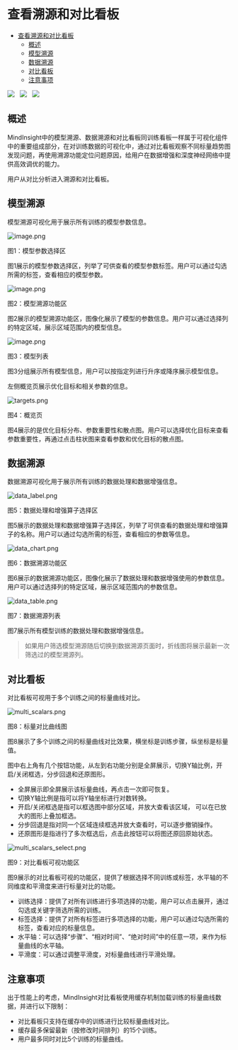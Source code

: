 # 查看溯源和对比看板

<!-- TOC -->

- [查看溯源和对比看板](#查看溯源和对比看板)
    - [概述](#概述)
    - [模型溯源](#模型溯源)
    - [数据溯源](#数据溯源)
    - [对比看板](#对比看板)
    - [注意事项](#注意事项)

<!-- /TOC -->

<a href="https://obs.dualstack.cn-north-4.myhuaweicloud.com/mindspore-website/notebook/r1.5/notebook/mindspore_lineage_and_scalars_comparison.ipynb"><img src="https://gitee.com/mindspore/docs/raw/r1.5/resource/_static/logo_notebook.png"></a>&nbsp;&nbsp;
<a href="https://obs.dualstack.cn-north-4.myhuaweicloud.com/mindspore-website/notebook/r1.5/notebook/mindspore_lineage_and_scalars_comparison.py"><img src="https://gitee.com/mindspore/docs/raw/r1.5/resource/_static/logo_download_code.png"></a>&nbsp;&nbsp;
<a href="https://gitee.com/mindspore/docs/blob/r1.5/docs/mindinsight/docs/source_zh_cn/lineage_and_scalars_comparison.md" target="_blank"><img src="https://gitee.com/mindspore/docs/raw/r1.5/resource/_static/logo_source.png"></a>

## 概述

MindInsight中的模型溯源、数据溯源和对比看板同训练看板一样属于可视化组件中的重要组成部分，在对训练数据的可视化中，通过对比看板观察不同标量趋势图发现问题，再使用溯源功能定位问题原因，给用户在数据增强和深度神经网络中提供高效调优的能力。

用户从对比分析进入溯源和对比看板。

## 模型溯源

模型溯源可视化用于展示所有训练的模型参数信息。

![image.png](./images/lineage_label.png)

图1：模型参数选择区

图1展示的模型参数选择区，列举了可供查看的模型参数标签。用户可以通过勾选所需的标签，查看相应的模型参数。

![image.png](./images/lineage_model_chart.png)

图2：模型溯源功能区

图2展示的模型溯源功能区，图像化展示了模型的参数信息。用户可以通过选择列的特定区域，展示区域范围内的模型信息。

![image.png](./images/lineage_model_table.png)

图3：模型列表

图3分组展示所有模型信息，用户可以按指定列进行升序或降序展示模型信息。

左侧概览页展示优化目标和相关参数的信息。

![targets.png](./images/targets.png)

图4：概览页

图4展示的是优化目标分布、参数重要性和散点图。用户可以选择优化目标来查看参数重要性，再通过点击柱状图来查看参数和优化目标的散点图。

## 数据溯源

数据溯源可视化用于展示所有训练的数据处理和数据增强信息。

![data_label.png](./images/data_label.png)

图5：数据处理和增强算子选择区

图5展示的数据处理和数据增强算子选择区，列举了可供查看的数据处理和增强算子的名称。用户可以通过勾选所需的标签，查看相应的参数等信息。

![data_chart.png](./images/data_chart.png)

图6：数据溯源功能区

图6展示的数据溯源功能区，图像化展示了数据处理和数据增强使用的参数信息。用户可以通过选择列的特定区域，展示区域范围内的参数信息。

![data_table.png](./images/data_table.png)

图7：数据溯源列表

图7展示所有模型训练的数据处理和数据增强信息。

> 如果用户筛选模型溯源随后切换到数据溯源页面时，折线图将展示最新一次筛选过的模型溯源列。

## 对比看板

对比看板可视用于多个训练之间的标量曲线对比。

![multi_scalars.png](./images/multi_scalars.png)

图8：标量对比曲线图

图8展示了多个训练之间的标量曲线对比效果，横坐标是训练步骤，纵坐标是标量值。

图中右上角有几个按钮功能，从左到右功能分别是全屏展示，切换Y轴比例，开启/关闭框选，分步回退和还原图形。

- 全屏展示即全屏展示该标量曲线，再点击一次即可恢复。
- 切换Y轴比例是指可以将Y轴坐标进行对数转换。
- 开启/关闭框选是指可以框选图中部分区域，并放大查看该区域， 可以在已放大的图形上叠加框选。
- 分步回退是指对同一个区域连续框选并放大查看时，可以逐步撤销操作。
- 还原图形是指进行了多次框选后，点击此按钮可以将图还原回原始状态。

![multi_scalars_select.png](./images/multi_scalars_select.png)

图9：对比看板可视功能区

图9展示的对比看板可视的功能区，提供了根据选择不同训练或标签，水平轴的不同维度和平滑度来进行标量对比的功能。

- 训练选择：提供了对所有训练进行多项选择的功能，用户可以点击展开，通过勾选或关键字筛选所需的训练。
- 标签选择：提供了对所有标签进行多项选择的功能，用户可以通过勾选所需的标签，查看对应的标量信息。
- 水平轴：可以选择“步骤”、“相对时间”、“绝对时间”中的任意一项，来作为标量曲线的水平轴。
- 平滑度：可以通过调整平滑度，对标量曲线进行平滑处理。

## 注意事项

出于性能上的考虑，MindInsight对比看板使用缓存机制加载训练的标量曲线数据，并进行以下限制：

- 对比看板只支持在缓存中的训练进行比较标量曲线对比。
- 缓存最多保留最新（按修改时间排列）的15个训练。
- 用户最多同时对比5个训练的标量曲线。
